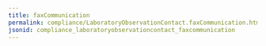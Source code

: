 ```yaml
---
title: faxCommunication
permalink: compliance/LaboratoryObservationContact.faxCommunication.html
jsonid: compliance_laboratoryobservationcontact_faxcommunication
---
```

